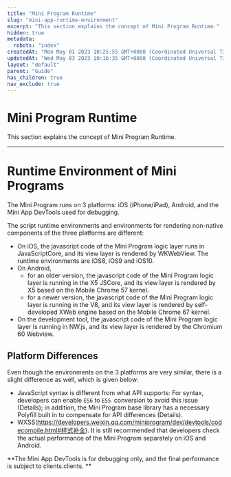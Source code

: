 ```yaml
---
title: "Mini Program Runtime"
slug: "mini-app-runtime-environment"
excerpt: "This section explains the concept of Mini Program Runtime."
hidden: true
metadata: 
  robots: "index"
createdAt: "Mon May 01 2023 10:25:55 GMT+0000 (Coordinated Universal Time)"
updatedAt: "Wed May 03 2023 10:16:35 GMT+0000 (Coordinated Universal Time)"
layout: "default"
parent: "Guide"
has_children: true
nav_exclude: true
---
```

# Mini Program Runtime 
This section explains the concept of Mini Program Runtime.
*** 
# Runtime Environment of Mini Programs

The Mini Program runs on 3 platforms: iOS (iPhone/iPad), Android, and the Mini App DevTools used for debugging.

The script runtime environments and environments for rendering non-native components of the three platforms are different:

- On iOS, the javascript code of the Mini Program logic layer runs in JavaScriptCore, and its view layer is rendered by WKWebView. The runtime environments are iOS8, iOS9 and iOS10.
- On Android,
  - for an older version, the javascript code of the Mini Program logic layer is running in the X5 JSCore, and its view layer is rendered by X5 based on the Mobile Chrome 57 kernel.
  - for a newer version, the javascript code of the Mini Program logic layer is running in the V8, and its view layer is rendered by self-developed XWeb engine based on the Mobile Chrome 67 kernel.
- On the development tool, the javascript code of the Mini Program logic layer is running in NW.js, and its view layer is rendered by the Chromium 60 Webview.

## Platform Differences

Even though the environments on the 3 platforms are very similar, there is a slight difference as well, which is given below:

- JavaScript syntax is different from what API supports: For syntax, developers can enable `ES6` to `ES5 `conversion to avoid this issue (Details); in addition, the Mini Program base library has a necessary Polyfill built in to compensate for API differences (Details).
- WXSS(<https://developers.weixin.qq.com/miniprogram/dev/devtools/codecompile.html#样式补全>). It is still recommended that developers check the actual performance of the Mini Program separately on iOS and Android.

**The Mini App DevTools is for debugging only, and the final performance is subject to clients.clients. **
